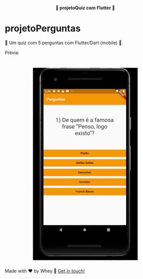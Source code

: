 <h4 align="center"> 
	🚀 projetoQuiz com Flutter 🚀 
</h4>

# projetoPerguntas

📱 Um quiz com 5 perguntas com Flutter/Dart (mobile) 📱.

Prévia:
<h1 align="center">
	<img src="./assets/quiz.gif" alt="Quiz Demo" height="600"/> 
</h1>

Made with ♥ by Whey :wave: [Get in touch!](https://www.linkedin.com/in/wheyckson-lopes/)



